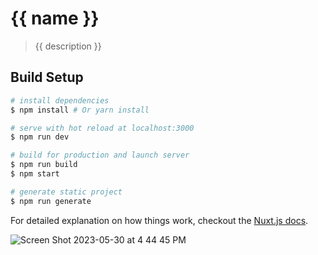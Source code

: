 # {{ name }}

> {{ description }}

## Build Setup

``` bash
# install dependencies
$ npm install # Or yarn install

# serve with hot reload at localhost:3000
$ npm run dev

# build for production and launch server
$ npm run build
$ npm start

# generate static project
$ npm run generate
```

For detailed explanation on how things work, checkout the [Nuxt.js docs](https://github.com/nuxt/nuxt.js).

![Screen Shot 2023-05-30 at 4 44 45 PM](https://github.com/GrindTaolerant/user-site/assets/66355314/204b4098-87dc-4330-800d-d570c85d3d86)
